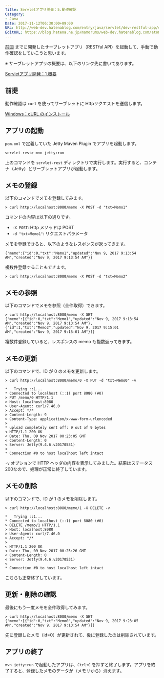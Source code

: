 ```yaml
---
Title: Servletアプリ開発：5.動作確認
Category:
- Java
Date: 2017-11-12T06:30:00+09:00
URL: http://web-dev.hatenablog.com/entry/java/servlet/dev-restful-app/check
EditURL: https://blog.hatena.ne.jp/mamorums/web-dev.hatenablog.com/atom/entry/8599973812315996787
---
```


[前回](/entry/java/servlet/dev-restful-app/java2) までに開発したサーブレットアプリ（RESTful API）を起動して、手動で動作確認をしていこうと思います。

※ サーブレットアプリの概要は、以下のリンク先に書いてあります。

[Servletアプリ開発：1.概要](/entry/java/servlet/dev-restful-app/overview)


## 前提
動作確認は `curl` を使ってサーブレットに Httpリクエストを送信します。

[Windows：cURL のインストール](/entry/windows/install-curl)


## アプリの起動
`pom.xml` で定義していた Jetty Maven Plugin でアプリを起動します。

```
servlet-rest> mvn jetty:run
```

上のコマンドを `servlet-rest` ディレクトリで実行します。実行すると、コンテナ（Jetty）とサーブレットアプリが起動します。


## メモの登録
以下のコマンドでメモを登録してみます。

```
> curl http://localhost:8080/memo -X POST -d "txt=Memo1"
```

コマンドの内容は以下の通りです。

- `-X POST`: Http メソッドは POST
- `-d "txt=Memo1"`: リクエストパラメータ

メモを登録できると、以下のようなレスポンスが返ってきます。

```
{"memo":{"id":0,"txt":"Memo1","updated":"Nov 9, 2017 9:13:54 AM","created":"Nov 9, 2017 9:13:54 AM"}}
```

複数件登録することもできます。

```
> curl http://localhost:8080/memo -X POST -d "txt=Memo2"
```


## メモの参照
以下のコマンドでメモを参照（全件取得）できます。

```
> curl http://localhost:8080/memo -X GET
{"memo":[{"id":0,"txt":"Memo1","updated":"Nov 9, 2017 9:13:54 AM","created":"Nov 9, 2017 9:13:54 AM"},{"id":1,"txt":"Memo2","updated":"Nov 9, 2017 9:15:01 AM","created":"Nov 9, 2017 9:15:01 AM"}]}
```

複数件登録していると、レスポンスの memo も複数返ってきます。


## メモの更新
以下のコマンドで、ID が 0 のメモを更新します。

```
> curl http://localhost:8080/memo/0 -X PUT -d "txt=Memo0" -v

*   Trying ::1...
* Connected to localhost (::1) port 8080 (#0)
> PUT /memo/0 HTTP/1.1
> Host: localhost:8080
> User-Agent: curl/7.46.0
> Accept: */*
> Content-Length: 9
> Content-Type: application/x-www-form-urlencoded
>
* upload completely sent off: 9 out of 9 bytes
< HTTP/1.1 200 OK
< Date: Thu, 09 Nov 2017 00:23:05 GMT
< Content-Length: 0
< Server: Jetty(9.4.6.v20170531)
<
* Connection #0 to host localhost left intact
```

`-v` オプションで HTTP ヘッダの内容を表示してみました。結果はステータス200なので、処理が正常に終了しています。


## メモの削除
以下のコマンドで、ID が 1 のメモを削除します。

```
> curl http://localhost:8080/memo/1 -X DELETE -v

*   Trying ::1...
* Connected to localhost (::1) port 8080 (#0)
> DELETE /memo/1 HTTP/1.1
> Host: localhost:8080
> User-Agent: curl/7.46.0
> Accept: */*
>
< HTTP/1.1 200 OK
< Date: Thu, 09 Nov 2017 00:25:26 GMT
< Content-Length: 0
< Server: Jetty(9.4.6.v20170531)
<
* Connection #0 to host localhost left intact
```

こちらも正常終了しています。


## 更新・削除の確認
最後にもう一度メモを全件取得してみます。

```
> curl http://localhost:8080/memo -X GET
{"memo":[{"id":0,"txt":"Memo0","updated":"Nov 9, 2017 9:23:05 AM","created":"Nov 9, 2017 9:13:54 AM"}]}
```

先に登録したメモ（id=0）が更新されて、後に登録したのは削除されています。


## アプリの終了
`mvn jetty:run` で起動したアプリは、`Ctrl+C` を押すと終了します。アプリを終了すると、登録したメモのデータが（メモリから）消えます。
